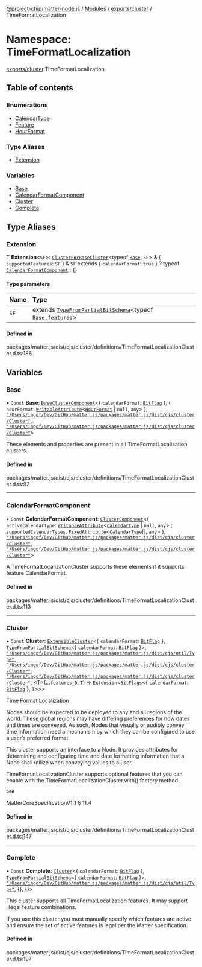 [@project-chip/matter-node.js](../README.md) / [Modules](../modules.md) / [exports/cluster](exports_cluster.md) / TimeFormatLocalization

# Namespace: TimeFormatLocalization

[exports/cluster](exports_cluster.md).TimeFormatLocalization

## Table of contents

### Enumerations

- [CalendarType](../enums/exports_cluster.TimeFormatLocalization.CalendarType.md)
- [Feature](../enums/exports_cluster.TimeFormatLocalization.Feature.md)
- [HourFormat](../enums/exports_cluster.TimeFormatLocalization.HourFormat.md)

### Type Aliases

- [Extension](exports_cluster.TimeFormatLocalization.md#extension)

### Variables

- [Base](exports_cluster.TimeFormatLocalization.md#base)
- [CalendarFormatComponent](exports_cluster.TimeFormatLocalization.md#calendarformatcomponent)
- [Cluster](exports_cluster.TimeFormatLocalization.md#cluster)
- [Complete](exports_cluster.TimeFormatLocalization.md#complete)

## Type Aliases

### Extension

Ƭ **Extension**<`SF`\>: [`ClusterForBaseCluster`](exports_cluster.md#clusterforbasecluster)<typeof [`Base`](exports_cluster.TimeFormatLocalization.md#base), `SF`\> & { `supportedFeatures`: `SF`  } & `SF` extends { `calendarFormat`: ``true``  } ? typeof [`CalendarFormatComponent`](exports_cluster.TimeFormatLocalization.md#calendarformatcomponent) : {}

#### Type parameters

| Name | Type |
| :------ | :------ |
| `SF` | extends [`TypeFromPartialBitSchema`](exports_schema.md#typefrompartialbitschema)<typeof `Base.features`\> |

#### Defined in

packages/matter.js/dist/cjs/cluster/definitions/TimeFormatLocalizationCluster.d.ts:186

## Variables

### Base

• `Const` **Base**: [`BaseClusterComponent`](exports_cluster.md#baseclustercomponent)<{ `calendarFormat`: [`BitFlag`](exports_schema.md#bitflag-1)  }, { `hourFormat`: [`WritableAttribute`](exports_cluster.md#writableattribute)<[`HourFormat`](../enums/exports_cluster.TimeFormatLocalization.HourFormat.md) \| ``null``, `any`\>  }, [`"/Users/ingof/Dev/GitHub/matter.js/packages/matter.js/dist/cjs/cluster/Cluster"`](export._internal_.__Users_ingof_Dev_GitHub_matter_js_packages_matter_js_dist_cjs_cluster_Cluster_.md), [`"/Users/ingof/Dev/GitHub/matter.js/packages/matter.js/dist/cjs/cluster/Cluster"`](export._internal_.__Users_ingof_Dev_GitHub_matter_js_packages_matter_js_dist_cjs_cluster_Cluster_.md)\>

These elements and properties are present in all TimeFormatLocalization clusters.

#### Defined in

packages/matter.js/dist/cjs/cluster/definitions/TimeFormatLocalizationCluster.d.ts:92

___

### CalendarFormatComponent

• `Const` **CalendarFormatComponent**: [`ClusterComponent`](exports_cluster.md#clustercomponent)<{ `activeCalendarType`: [`WritableAttribute`](exports_cluster.md#writableattribute)<[`CalendarType`](../enums/exports_cluster.TimeFormatLocalization.CalendarType.md) \| ``null``, `any`\> ; `supportedCalendarTypes`: [`FixedAttribute`](exports_cluster.md#fixedattribute)<[`CalendarType`](../enums/exports_cluster.TimeFormatLocalization.CalendarType.md)[], `any`\>  }, [`"/Users/ingof/Dev/GitHub/matter.js/packages/matter.js/dist/cjs/cluster/Cluster"`](export._internal_.__Users_ingof_Dev_GitHub_matter_js_packages_matter_js_dist_cjs_cluster_Cluster_.md), [`"/Users/ingof/Dev/GitHub/matter.js/packages/matter.js/dist/cjs/cluster/Cluster"`](export._internal_.__Users_ingof_Dev_GitHub_matter_js_packages_matter_js_dist_cjs_cluster_Cluster_.md)\>

A TimeFormatLocalizationCluster supports these elements if it supports feature CalendarFormat.

#### Defined in

packages/matter.js/dist/cjs/cluster/definitions/TimeFormatLocalizationCluster.d.ts:113

___

### Cluster

• `Const` **Cluster**: [`ExtensibleCluster`](exports_cluster.md#extensiblecluster)<{ `calendarFormat`: [`BitFlag`](exports_schema.md#bitflag-1)  }, [`TypeFromPartialBitSchema`](exports_schema.md#typefrompartialbitschema)<{ `calendarFormat`: [`BitFlag`](exports_schema.md#bitflag-1)  }\>, [`"/Users/ingof/Dev/GitHub/matter.js/packages/matter.js/dist/cjs/util/Type"`](export._internal_.__Users_ingof_Dev_GitHub_matter_js_packages_matter_js_dist_cjs_util_Type_.md), [`"/Users/ingof/Dev/GitHub/matter.js/packages/matter.js/dist/cjs/cluster/Cluster"`](export._internal_.__Users_ingof_Dev_GitHub_matter_js_packages_matter_js_dist_cjs_cluster_Cluster_.md), [`"/Users/ingof/Dev/GitHub/matter.js/packages/matter.js/dist/cjs/cluster/Cluster"`](export._internal_.__Users_ingof_Dev_GitHub_matter_js_packages_matter_js_dist_cjs_cluster_Cluster_.md), <T\>(...`features_0`: `T`) => [`Extension`](exports_cluster.TimeFormatLocalization.md#extension)<[`BitFlags`](exports_schema.md#bitflags)<{ `calendarFormat`: [`BitFlag`](exports_schema.md#bitflag-1)  }, `T`\>\>\>

Time Format Localization

Nodes should be expected to be deployed to any and all regions of the world. These global regions may have
differing preferences for how dates and times are conveyed. As such, Nodes that visually or audibly convey time
information need a mechanism by which they can be configured to use a user’s preferred format.

This cluster supports an interface to a Node. It provides attributes for determining and configuring time and
date formatting information that a Node shall utilize when conveying values to a user.

TimeFormatLocalizationCluster supports optional features that you can enable with the
TimeFormatLocalizationCluster.with() factory method.

**`See`**

MatterCoreSpecificationV1_1 § 11.4

#### Defined in

packages/matter.js/dist/cjs/cluster/definitions/TimeFormatLocalizationCluster.d.ts:147

___

### Complete

• `Const` **Complete**: [`Cluster`](exports_cluster.md#cluster)<{ `calendarFormat`: [`BitFlag`](exports_schema.md#bitflag-1)  }, [`TypeFromPartialBitSchema`](exports_schema.md#typefrompartialbitschema)<{ `calendarFormat`: [`BitFlag`](exports_schema.md#bitflag-1)  }\>, [`"/Users/ingof/Dev/GitHub/matter.js/packages/matter.js/dist/cjs/util/Type"`](export._internal_.__Users_ingof_Dev_GitHub_matter_js_packages_matter_js_dist_cjs_util_Type_.md), {}, {}\>

This cluster supports all TimeFormatLocalization features. It may support illegal feature combinations.

If you use this cluster you must manually specify which features are active and ensure the set of active
features is legal per the Matter specification.

#### Defined in

packages/matter.js/dist/cjs/cluster/definitions/TimeFormatLocalizationCluster.d.ts:197
